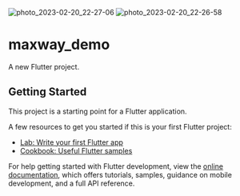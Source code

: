 ![photo_2023-02-20_22-27-06](https://user-images.githubusercontent.com/104393658/220169722-eb1fc73a-5360-4bd6-a23f-90fe5f7a63d9.jpg)
![photo_2023-02-20_22-26-58](https://user-images.githubusercontent.com/104393658/220169730-c88f2242-0a93-497c-8753-d52339ee0956.jpg)
# maxway_demo

A new Flutter project.

## Getting Started

This project is a starting point for a Flutter application.

A few resources to get you started if this is your first Flutter project:

- [Lab: Write your first Flutter app](https://docs.flutter.dev/get-started/codelab)
- [Cookbook: Useful Flutter samples](https://docs.flutter.dev/cookbook)

For help getting started with Flutter development, view the
[online documentation](https://docs.flutter.dev/), which offers tutorials,
samples, guidance on mobile development, and a full API reference.
